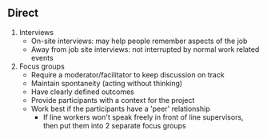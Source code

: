 ## Direct
1. Interviews
	- On-site interviews: may help people remember aspects of the job
	- Away from job site interviews: not interrupted by normal work related events
2. Focus groups
	- Require a moderator/facilitator to keep discussion on track
	- Maintain spontaneity (acting without thinking)
	- Have clearly defined outcomes
	- Provide participants with a context for the project
	- Work best if the participants have a 'peer' relationship
		- If line workers won't speak freely in front of line supervisors, then put them into 2 separate focus groups